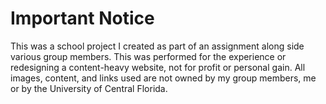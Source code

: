 # Important Notice
This was a school project I created as part of an assignment along side various group members. This was performed for the experience or redesigning a content-heavy website, not for profit or personal gain. All images, content, and links used are not owned by my group members, me or by the University of Central Florida.
